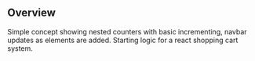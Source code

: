 <h2>Overview</h2>

<p>Simple concept showing nested counters with basic incrementing, navbar updates as elements are added. Starting logic for a react shopping cart system.</p>
